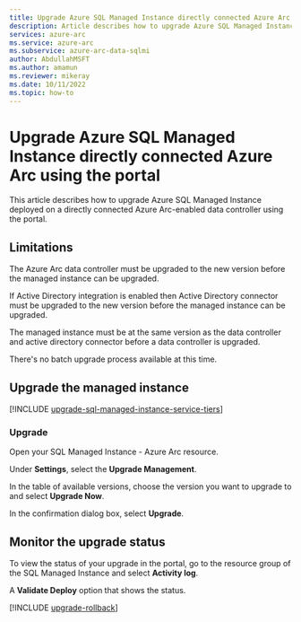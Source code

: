 ```yaml
---
title: Upgrade Azure SQL Managed Instance directly connected Azure Arc using the portal
description: Article describes how to upgrade Azure SQL Managed Instance directly connected Azure Arc using Azure portal
services: azure-arc
ms.service: azure-arc
ms.subservice: azure-arc-data-sqlmi
author: AbdullahMSFT
ms.author: amamun
ms.reviewer: mikeray
ms.date: 10/11/2022
ms.topic: how-to
---
```


# Upgrade Azure SQL Managed Instance directly connected Azure Arc using the portal

This article describes how to upgrade Azure SQL Managed Instance deployed on a directly connected Azure Arc-enabled data controller using the portal.

## Limitations

The Azure Arc data controller must be upgraded to the new version before the managed instance can be upgraded.

If Active Directory integration is enabled then Active Directory connector must be upgraded to the new version before the managed instance can be upgraded.

The managed instance must be at the same version as the data controller and active directory connector before a data controller is upgraded.

There's no batch upgrade process available at this time.

## Upgrade the managed instance

[!INCLUDE [upgrade-sql-managed-instance-service-tiers](includes/upgrade-sql-managed-instance-service-tiers.md)]


### Upgrade

Open your SQL Managed Instance - Azure Arc resource.

Under **Settings**, select the **Upgrade Management**.

In the table of available versions, choose the version you want to upgrade to and select **Upgrade Now**.

In the confirmation dialog box, select **Upgrade**.

## Monitor the upgrade status

To view the status of your upgrade in the portal, go to the resource group of the SQL Managed Instance and select **Activity log**.  

A **Validate Deploy** option that shows the status.

[!INCLUDE [upgrade-rollback](includes/upgrade-rollback.md)]
